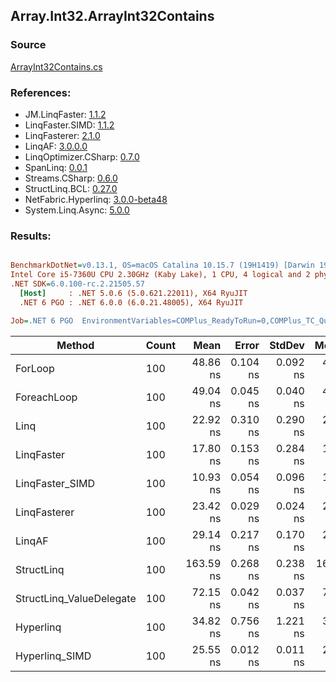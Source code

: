 ﻿## Array.Int32.ArrayInt32Contains

### Source
[ArrayInt32Contains.cs](../LinqBenchmarks/Array/Int32/ArrayInt32Contains.cs)

### References:
- JM.LinqFaster: [1.1.2](https://www.nuget.org/packages/JM.LinqFaster/1.1.2)
- LinqFaster.SIMD: [1.1.2](https://www.nuget.org/packages/LinqFaster.SIMD/1.0.3)
- LinqFasterer: [2.1.0](https://www.nuget.org/packages/LinqFasterer/2.1.0)
- LinqAF: [3.0.0.0](https://www.nuget.org/packages/LinqAF/3.0.0.0)
- LinqOptimizer.CSharp: [0.7.0](https://www.nuget.org/packages/LinqOptimizer.CSharp/0.7.0)
- SpanLinq: [0.0.1](https://www.nuget.org/packages/SpanLinq/0.0.1)
- Streams.CSharp: [0.6.0](https://www.nuget.org/packages/Streams.CSharp/0.6.0)
- StructLinq.BCL: [0.27.0](https://www.nuget.org/packages/StructLinq/0.27.0)
- NetFabric.Hyperlinq: [3.0.0-beta48](https://www.nuget.org/packages/NetFabric.Hyperlinq/3.0.0-beta48)
- System.Linq.Async: [5.0.0](https://www.nuget.org/packages/System.Linq.Async/5.0.0)

### Results:
``` ini

BenchmarkDotNet=v0.13.1, OS=macOS Catalina 10.15.7 (19H1419) [Darwin 19.6.0]
Intel Core i5-7360U CPU 2.30GHz (Kaby Lake), 1 CPU, 4 logical and 2 physical cores
.NET SDK=6.0.100-rc.2.21505.57
  [Host]     : .NET 5.0.6 (5.0.621.22011), X64 RyuJIT
  .NET 6 PGO : .NET 6.0.0 (6.0.21.48005), X64 RyuJIT

Job=.NET 6 PGO  EnvironmentVariables=COMPlus_ReadyToRun=0,COMPlus_TC_QuickJitForLoops=1,COMPlus_TieredPGO=1  Runtime=.NET 6.0  

```
|                   Method | Count |      Mean |    Error |   StdDev |    Median |        Ratio | RatioSD |  Gen 0 | Allocated |
|------------------------- |------ |----------:|---------:|---------:|----------:|-------------:|--------:|-------:|----------:|
|                  ForLoop |   100 |  48.86 ns | 0.104 ns | 0.092 ns |  48.83 ns |     baseline |         |      - |         - |
|              ForeachLoop |   100 |  49.04 ns | 0.045 ns | 0.040 ns |  49.04 ns | 1.00x slower |   0.00x |      - |         - |
|                     Linq |   100 |  22.92 ns | 0.310 ns | 0.290 ns |  22.98 ns | 2.12x faster |   0.01x |      - |         - |
|               LinqFaster |   100 |  17.80 ns | 0.153 ns | 0.284 ns |  17.74 ns | 2.76x faster |   0.00x |      - |         - |
|          LinqFaster_SIMD |   100 |  10.93 ns | 0.054 ns | 0.096 ns |  10.91 ns | 4.48x faster |   0.02x |      - |         - |
|             LinqFasterer |   100 |  23.42 ns | 0.029 ns | 0.024 ns |  23.41 ns | 2.09x faster |   0.00x |      - |         - |
|                   LinqAF |   100 |  29.14 ns | 0.217 ns | 0.170 ns |  29.19 ns | 1.68x faster |   0.01x |      - |         - |
|               StructLinq |   100 | 163.59 ns | 0.268 ns | 0.238 ns | 163.58 ns | 3.35x slower |   0.01x | 0.0153 |      32 B |
| StructLinq_ValueDelegate |   100 |  72.15 ns | 0.042 ns | 0.037 ns |  72.14 ns | 1.48x slower |   0.00x |      - |         - |
|                Hyperlinq |   100 |  34.82 ns | 0.756 ns | 1.221 ns |  33.97 ns | 1.35x faster |   0.04x | 0.0153 |      32 B |
|           Hyperlinq_SIMD |   100 |  25.55 ns | 0.012 ns | 0.011 ns |  25.55 ns | 1.91x faster |   0.00x |      - |         - |
